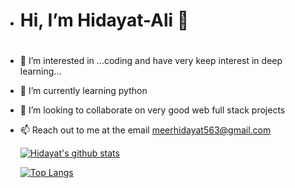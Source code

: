 - <h1>Hi, I’m Hidayat-Ali 👋<h1>
  
  <h3>
- 👀 I’m interested in ...coding and have very keep interest in deep learning...
- 🌱 I’m currently learning python
- 💞️ I’m looking to collaborate on very good web full stack projects
    </h3>
- <span>📫 Reach out to me at the email meerhidayat563@gmail.com</span>
  
  
  
  
  [![Hidayat's github stats](https://github-readme-stats.vercel.app/api?username=Hidayat-Ali&count_private=true&show_icons=true&theme=radical&hide_rank=false)](https://github.com/Hidayat-Ali)
  
  
  [![Top Langs](https://github-readme-stats.vercel.app/api/top-langs/?username=Hidayat-Ali)](https://github.com/Hidayat-Ali)
  
  

